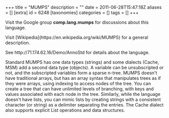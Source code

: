 +++
title = "MUMPS"
description = ""
date = 2011-06-28T15:47:18Z
aliases = []
[extra]
id = 6248
[taxonomies]
categories = []
tags = []
+++
<p>Visit the Google group <b>comp.lang.mumps</b> for discussions about this language.</p>

<p>Visit [Wikipedia](https://en.wikipedia.org/wiki/MUMPS) for a general description.</p>

<p>See http://71.174.62.16/Demo/AnnoStd for details about the language.</p>

<p>Standard MUMPS has one data types (strings) and some dialects (Cache, MSM) add a second data type (objects). A variable can be unsubscripted or not, and the subscripted variables form a
sparse n-tree. MUMPS doesn't have traditional arrays, but has an array syntax that manipulates trees as if they were arrays, using indexing to access nodes of the tree. You can create a tree that can have unlimited levels of branching, with keys and values associated with each node in the tree. Similarly, while the language doesn't have lists, you can mimic lists by creating strings with a consistent character (or string) as a delimiter separating the entries.
The Cache dialect also supports explicit List operations and data structures.
</p>
